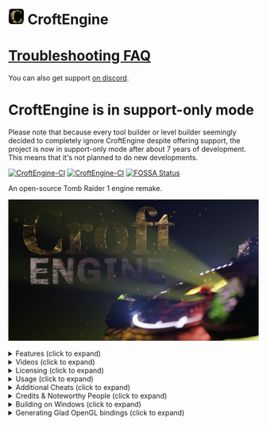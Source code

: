 # ![CroftEngine logo](./share/logo_32.png) CroftEngine

# [Troubleshooting FAQ](https://github.com/stohrendorf/CroftEngine/wiki/FAQ)

You can also get support [on discord](https://discord.gg/FRAVaBZbY5).

# CroftEngine is in support-only mode

Please note that because every tool builder or level builder seemingly decided to completely ignore CroftEngine despite offering support, the project is now in support-only mode after about 7 years of development. This means that it's not planned to do new developments.

[![CroftEngine-CI](https://github.com/stohrendorf/CroftEngine/actions/workflows/ci.yml/badge.svg)](https://github.com/stohrendorf/CroftEngine/actions/workflows/ci.yml)
[![CroftEngine-CI](https://github.com/stohrendorf/CroftEngine/actions/workflows/codeql.yml/badge.svg)](https://github.com/stohrendorf/CroftEngine/actions/workflows/codeql.yml)
[![FOSSA Status](https://app.fossa.io/api/projects/git%2Bgithub.com%2Fstohrendorf%2FCroftEngine.svg?type=shield)](https://app.fossa.io/projects/git%2Bgithub.com%2Fstohrendorf%2FCroftEngine?ref=badge_shield)

An open-source Tomb Raider 1 engine remake.

![CroftEngine logo](./share/splash.png)

<details>
<summary>Features (click to expand)</summary>

## Native Controller Support

![Native Controller Support](./readme-assets/controller-config.jpg)

## Native Glidos Texture Pack Support
![Native Glidos Texture Pack Support](./readme-assets/glidos-pack.jpg)

## Easy Setup Wizard
![Easy Setup Wizard](./readme-assets/setup-wizard.jpg)

## Customisable Graphics
![Customisable Graphics](./readme-assets/graphics-settings.jpg)

## Extensive Statistics
![Extensive Statistics](./readme-assets/stats.jpg)

## New Immersive Water
![New Immersive Water](./readme-assets/water.jpg)

## Ghosts - Race Against Yourself!
![Ghosts - Race Against Yourself!](./readme-assets/ghost.jpg)
</details>

<details>
<summary>Videos (click to expand)</summary>

## Tomb Raider: Croft Engine (JayStation & KittyPi3.14)
[![Edison Engine Showcase Trailer](https://img.youtube.com/vi/7OZjvZ1CtE4/0.jpg)](https://www.youtube.com/watch?v=7OZjvZ1CtE4)

## Showcase Trailer (Raina Audron)
[![Edison Engine Showcase Trailer](https://img.youtube.com/vi/IAA6ILvQ4Uw/0.jpg)](https://www.youtube.com/watch?v=IAA6ILvQ4Uw)

## The Lost Valley Playthrough (Raina Audron)
[![The Lost Valley Playthrough in Edison Engine](https://img.youtube.com/vi/o8FEo1QU1QM/0.jpg)](https://www.youtube.com/watch?v=o8FEo1QU1QM)

## EdisonEngine - Tomb Raider, Enhanced! w/ developer commentary \[Beta 10\] \[PC\] \[Stream Archive\] (Dfactor Longplays)
[![EdisonEngine - Tomb Raider, Enhanced! w/ developer commentary \[Beta 10\] \[PC\] \[Stream Archive\]](https://img.youtube.com/vi/ayMPVAKTMWI/0.jpg)](https://www.youtube.com/watch?v=ayMPVAKTMWI)
</details>

<details>
<summary>Licensing (click to expand)</summary>

CroftEngine is an open-source engine distributed under LGPLv3 license, which means that ANY part of the source code
must be open-source as well.

[![FOSSA Status](https://app.fossa.io/api/projects/git%2Bgithub.com%2Fstohrendorf%2FCroftEngine.svg?type=large)](https://app.fossa.io/projects/git%2Bgithub.com%2Fstohrendorf%2FCroftEngine?ref=badge_large)
</details>

<details>
<summary>Usage (click to expand)</summary>

**Avoid installing in the same folder as the original game.** Otherwise, weird stuff may happen. CroftEngine
pull in the data it needs from your original game data location. After you can confirm CroftEngine works, it
is safe to delete the original Tomb Raider installation, as CroftEngine doesn't need that anymore to run.

> *A user manual has been kindly provided by Raina
Audron [here](https://drive.google.com/file/d/1iRz4Svdi_dhmlDNFYeZqyP-wfApWhDoN/view)*.

> ***Please note that as of Beta 15 a setup assistant is included that should start if anything is missing.***

1. Get the most recent release from [here](https://github.com/stohrendorf/CroftEngine/releases). It is recommended to
   use the installer in Windows. For openSUSE users, the engine is available for most distribution versions in the
   "Games" repository.
2. You will possibly encounter bugs or strange oddities. Please don't think too much, report them immediately in
   the [issue tracker](https://github.com/stohrendorf/CroftEngine/issues) here. I can't fix things I'm not aware of. If
   possible, attach screenshots (which are by default bound to F12) and instructions how to toggle that bug. If you
   can't reproduce the bug, at least try to be as specific as you can when describing the bug. Any information I can
   gather is in fact helpful to nail that bug down.
3. You need soundtrack files, grab them from [here](https://opentomb.earvillage.net/).
4. On Windows, navigate to `%LOCALAPPDATA%` and create a directory `croftengine` there; on Linux, navigate
   to `~/.local/share` and create a directory `croftengine` there.
5. Ensure your the files in the newly created directory look something like this:
   ```
   croftengine
   └ data
     └ tr1
       ├ AUDIO
       │ ├ 002.ogg
       │ ├ 003.ogg
       │ └ ...
       ├ DATA
       │ ├ CUT1.PHD
       │ ├ CUT2.PHD
       │ └ ...
       └ FMV
         ├ CAFE.RPL
         ├ CANYON.RPL
         └ ...
   ```
6. You should now be able to run CroftEngine. If something bad happens as mentioned above, or something doesn't work as
   expected, use the "Bug Report" action, usually bound to F1. This will create a time-stamped folder in your user data
   dir, including a screenshot, a save of your game when you used that action, and a series of log files. Have these
   files ready when you want help, as they greatly improve chances of diagnosing the problem.
7. The default keybindings are WASD for movement Q and E for stepping left and right, Space for jump, Shift for walking,
   X for rolling, Ctrl for Action, 1 for drawing pistols, 2 for shotguns, 3 for uzis and 4 for magnums. You can consume
   small medi packs by pressing 5, and large ones by pressing 6. Quicksaves and loading them can be done using F5 and
   F6. You can take screenshots by pressing F12. The menu can be opened using Esc, and videos can be skipped using Esc.
</details>

<details>
<summary>Additional Cheats (click to expand)</summary>

Additionally to the standard cheats (step forward, step backwards, rotate slightly more than 1.5 rotations, and jump
forward/backward), there are two additional cheats.

1. If the final move is a left jump, you will get 5 small and 5 large medi packs. The successful application of this
   cheat will be confirmed with Lara sighing.
2. If the final move is a right jump, every enemy's health in the level will be halved. The successful application of
   this cheat will be confirmed with a shotgun shooting sound.
</details>

<details>
<summary>Credits & Noteworthy People (click to expand)</summary>

The following people deserve some noteworthy credit.

* Raina Audron for creating the first YouTube videos and writing the user manual.
* [Martin Hauke](https://build.opensuse.org/users/mnhauke) for being the package maintainer of the openSUSE packages.
* [Liinx86](https://www.twitch.tv/liinx86) for being the world's first streamer streaming CroftEngine on twitch; also
  gave the idea for the Ghost feature.
* Liinx86 *again* for being the first person of playing from start to finish. A summary of the stream can be
  found [here](https://www.youtube.com/watch?v=P20YoVw2W6E), courtesy
  of [jaaystation](https://www.twitch.tv/jaaystation).
* [Tomb_of_Ash](https://www.twitch.tv/tomb_of_ash) for being the second streamer.
* [Dfactor Longplays](https://www.youtube.com/channel/UCwLhYb4QDAzQfzbhAHGKjgQ) for showing that the Corner Bug works.
* All testers reporting bugs.
* Every contributor.
* All players.

The following people did extensive work on the [OpenTomb engine](http://opentomb.github.io/), which was the starting
point for CroftEngine. Although CroftEngine is a complete re-write with negligible remnants of OpenTomb's code base
and pretty much different goals, you can see the commit history of OpenTomb in this repository. Because of that - and
because I want to be grateful - I'd like to give credit to the OpenTomb contributors.

* [TeslaRus](https://github.com/TeslaRus): main developer.
* [Cochrane](https://github.com/Cochrane): renderer rewrites and optimizing, Mac OS X support.
* [Gh0stBlade](https://github.com/Gh0stBlade): renderer add-ons, shader port, gameflow implementation, state control
  fix-ups, camera and AI programming.
* [Lwmte](https://github.com/Lwmte): state and scripting fix-ups, controls, GUI and audio modules, trigger and entity
  system rewrites.
* Nickotte: interface programming, ring inventory implementation, camera fix-ups.
* [pmatulka](https://github.com/pmatulka): Linux port and testing.
* [richardba](https://github.com/richardba): Github migration, Github repo maintenance, website design.
* [Saracen](https://github.com/Saracen): room and static mesh lighting.
* [T4Larson](https://github.com/T4Larson): general stability patches and bugfixing.
* [vobject](https://github.com/vobject): nightly builds, maintaining general compiler compatibility.
* [vvs-](https://github.com/vvs-): testing, feedback, bug report.
* [xproger](https://github.com/xproger): documentation updates.
* [Banderi](https://github.com/Banderi): documentation, bugfixing.
* [gabrielmtzcarrillo](https://github.com/gabrielmtzcarrillo): entity shader work.
* [filfreire](https://github.com/filfreire): documentation.

Additional contributions from: Ado Croft (extensive testing), E. Popov (TRN caustics shader port), godmodder (general
help), jack9267 (vt loader optimization), meta2tr (testing and bugtracking), shabtronic (renderer fix-ups), Tonttu (
console patch) and xythobuz (additional Mac patches).

Translations by: Joey79100 (French), Nickotte (Italian), Lwmte (Russian), SuiKaze Raider (Spanish).
</details>

<details>
<summary>Building on Windows (click to expand)</summary>

Do a `git submodule update --init --recursive`.

CroftEngine uses [vcpkg](https://github.com/Microsoft/vcpkg) **on Windows**; refer to its documentation for basic usage, but the only
thing you need is to call cmake with
`-DCMAKE_TOOLCHAIN_FILE=C:/devel/vcpkg/scripts/buildsystems/vcpkg.cmake` (adjust path as necessary).

If you're running Linux, **you don't need vcpkg**.

This is the list of the required libraries to be installed with `vcpkg install` (remember to set the target triplet as
necessary, e.g. `vcpkg install boost:x64-windows`):

* boost
* glfw3
* libpng
* openal-soft
* opengl
* freetype
* ffmpeg
* utfcpp
* gettext\[tools]
* libarchive
* libjpeg-turbo

...or use this, and adjust the triplet:
> `vcpkg install --triplet x64-windows boost glfw3 libpng openal-soft opengl freetype ffmpeg utfcpp gettext[tools] libarchive libjpeg-turbo`

An installation of [Qt 5](https://www.qt.io) is also necessary; as manually downloading and installing this
package is usually faster than letting it build through vcpkg, it is not included in the above list. If you don't want
to register for a Qt online account, you have to build it yourself, though, by installing the `qt5` and
`qt5-translations` vcpkg packages.

Finally, you need a [Python 3](https://www.python.org) installation; the one provided by vcpkg does not work. The
minimum supported version is Python 3.6, the Windows releases ship with Python 3.8. Other versions are not tested. To
build CroftEngine on Windows with an external Python installation, you need to add the variable `Python3_ROOT` pointing
to the installation root, e.g. using the command line with `-DPython3_ROOT=E:\Python38` or adding a path variable in the
ui.
</details>

<details>
<summary>Generating Glad OpenGL bindings (click to expand)</summary>

**Warning!** The [Glad](https://glad.dav1d.de/) bindings have been manually patched to always try to load
the `GL_ARB_bindless_texture` extension, regardless of whether `GL_EXTENSIONS` reports it or not. This is to allow
debugging with [RenderDoc](https://github.com/baldurk/renderdoc/).

See [src/soglb/glad-patches.md](./src/soglb/glad-patches.md) for the applied patches.

### Generator Settings

Use the following settings to generate the bindings:

* OpenGL version 4.5, core profile
* No loader generation
* Do not omit KHR
* Local files
* Extensions:
    * GL_ARB_bindless_texture
    * GL_ARB_texture_filter_anisotropic
    * GL_EXT_texture_filter_anisotropic
    * GL_AMD_debug_output
</details>
